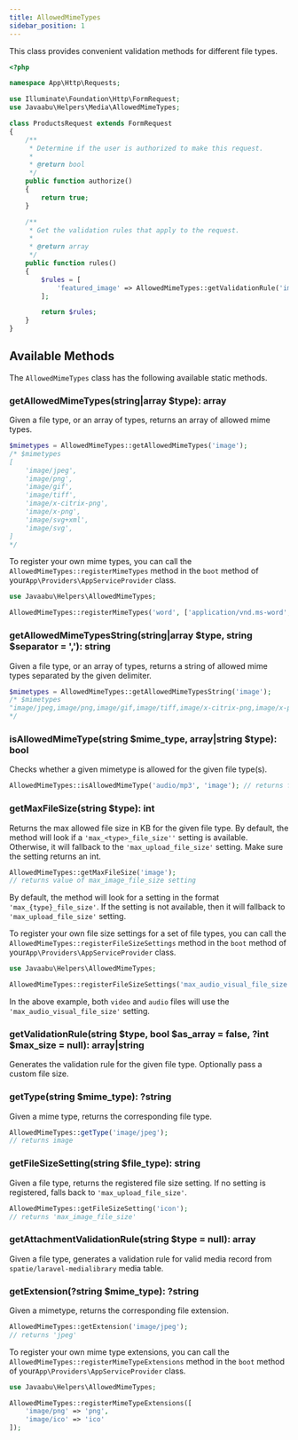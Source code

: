 ```yaml
---
title: AllowedMimeTypes
sidebar_position: 1
---
```


This class provides convenient validation methods for different file types.

```php
<?php

namespace App\Http\Requests;

use Illuminate\Foundation\Http\FormRequest;
use Javaabu\Helpers\Media\AllowedMimeTypes;

class ProductsRequest extends FormRequest
{
    /**
     * Determine if the user is authorized to make this request.
     *
     * @return bool
     */
    public function authorize()
    {
        return true;
    }

    /**
     * Get the validation rules that apply to the request.
     *
     * @return array
     */
    public function rules()
    {       
        $rules = [
            'featured_image' => AllowedMimeTypes::getValidationRule('image'),
        ];

        return $rules;
    }
}

```

## Available Methods

The `AllowedMimeTypes` class has the following available static methods.

### getAllowedMimeTypes(string|array $type): array

Given a file type, or an array of types, returns an array of allowed mime types.

```php
$mimetypes = AllowedMimeTypes::getAllowedMimeTypes('image');
/* $mimetypes 
[
    'image/jpeg',
    'image/png',
    'image/gif',
    'image/tiff',
    'image/x-citrix-png',
    'image/x-png',
    'image/svg+xml',
    'image/svg',
]
*/
```

To register your own mime types, you can call the `AllowedMimeTypes::registerMimeTypes` method in the `boot` method of your`App\Providers\AppServiceProvider` class.

```php
use Javaabu\Helpers\AllowedMimeTypes;

AllowedMimeTypes::registerMimeTypes('word', ['application/vnd.ms-word', 'text/plain']);
```

### getAllowedMimeTypesString(string|array $type, string $separator = ','): string

Given a file type, or an array of types, returns a string of allowed mime types separated by the given delimiter.

```php
$mimetypes = AllowedMimeTypes::getAllowedMimeTypesString('image');
/* $mimetypes 
"image/jpeg,image/png,image/gif,image/tiff,image/x-citrix-png,image/x-png,image/svg+xml,image/svg"
*/
```

### isAllowedMimeType(string $mime_type, array|string $type): bool

Checks whether a given mimetype is allowed for the given file type(s).

```php
AllowedMimeTypes::isAllowedMimeType('audio/mp3', 'image'); // returns false
```

### getMaxFileSize(string $type): int

Returns the max allowed file size in KB for the given file type. By default, the method will look if a `'max_<type>_file_size''` setting is available. Otherwise, it will fallback to the `'max_upload_file_size'` setting. Make sure the setting returns an int.

```php
AllowedMimeTypes::getMaxFileSize('image');
// returns value of max_image_file_size setting
```

By default, the method will look for a setting in the format `'max_{type}_file_size'`. If the setting is not available, then it will fallback to `'max_upload_file_size'` setting.

To register your own file size settings for a set of file types, you can call the `AllowedMimeTypes::registerFileSizeSettings` method in the `boot` method of your`App\Providers\AppServiceProvider` class.

```php
use Javaabu\Helpers\AllowedMimeTypes;

AllowedMimeTypes::registerFileSizeSettings('max_audio_visual_file_size', ['video', 'audio']);
```

In the above example, both `video` and `audio` files will use the `'max_audio_visual_file_size'` setting.

### getValidationRule(string $type, bool $as_array = false, ?int $max_size = null): array|string

Generates the validation rule for the given file type. Optionally pass a custom file size.

### getType(string $mime_type): ?string

Given a mime type, returns the corresponding file type.

```php
AllowedMimeTypes::getType('image/jpeg');
// returns image
```

### getFileSizeSetting(string $file_type): string

Given a file type, returns the registered file size setting. If no setting is registered, falls back to `'max_upload_file_size'`.

```php
AllowedMimeTypes::getFileSizeSetting('icon');
// returns 'max_image_file_size'
```

### getAttachmentValidationRule(string $type = null): array

Given a file type, generates a validation rule for valid media record from `spatie/laravel-medialibrary` media table.

### getExtension(?string $mime_type): ?string

Given a mimetype, returns the corresponding file extension.

```php
AllowedMimeTypes::getExtension('image/jpeg');
// returns 'jpeg'
```

To register your own mime type extensions, you can call the `AllowedMimeTypes::registerMimeTypeExtensions` method in the `boot` method of your`App\Providers\AppServiceProvider` class.

```php
use Javaabu\Helpers\AllowedMimeTypes;

AllowedMimeTypes::registerMimeTypeExtensions([
    'image/png' => 'png',
    'image/ico' => 'ico'
]);
```



